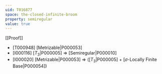 ```yaml
---
uid: T016877
space: the-closed-infinite-broom
property: semiregular
value: true
---
```

[[Proof]]

* [T000948] [Metrizable|P000053]
* [I000116] [$T_3$|P000005] => [Semiregular|P000010]
* [I000020] [Metrizable|P000053] => ([$T_3$|P000005] + [$\sigma$-Locally Finite Base|P000054])

